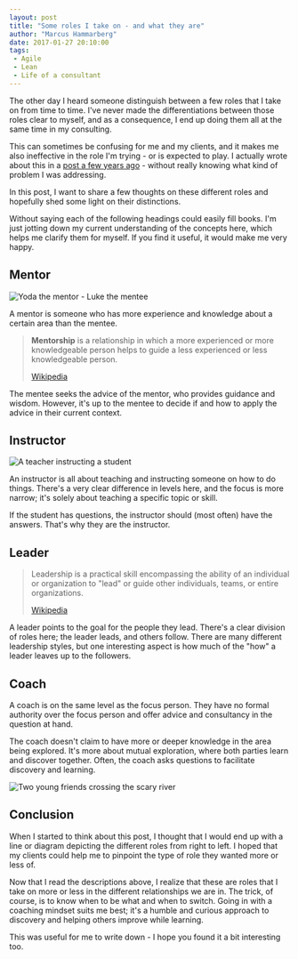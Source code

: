 ```yaml
---
layout: post
title: "Some roles I take on - and what they are"
author: "Marcus Hammarberg"
date: 2017-01-27 20:10:00
tags:
 - Agile
 - Lean
 - Life of a consultant
---
```


The other day I heard someone distinguish between a few roles that I take on from time to time. I've never made the differentiations between those roles clear to myself, and as a consequence, I end up doing them all at the same time in my consulting.

This can sometimes be confusing for me and my clients, and it makes me also ineffective in the role I'm trying - or is expected to play. I actually wrote about this in a [post a few years ago](http://www.marcusoft.net/2015/09/what-can-you-do-for-us-then.html) - without really knowing what kind of problem I was addressing.

In this post, I want to share a few thoughts on these different roles and hopefully shed some light on their distinctions.

Without saying each of the following headings could easily fill books. I'm just jotting down my current understanding of the concepts here, which helps me clarify them for myself. If you find it useful, it would make me very happy.

## Mentor

![Yoda the mentor - Luke the mentee](http://a.dilcdn.com/bl/wp-content/uploads/sites/6/2013/11/05.jpg)

A mentor is someone who has more experience and knowledge about a certain area than the mentee.

> **Mentorship** is a relationship in which a more experienced or more knowledgeable person helps to guide a less experienced or less knowledgeable person.
>
> [Wikipedia](https://en.wikipedia.org/wiki/Mentorship)

The mentee seeks the advice of the mentor, who provides guidance and wisdom. However, it's up to the mentee to decide if and how to apply the advice in their current context.

## Instructor

![A teacher instructing a student](https://cdn.pixabay.com/photo/2016/10/30/05/43/aec-1782427_1280.jpg)

An instructor is all about teaching and instructing someone on how to do things. There's a very clear difference in levels here, and the focus is more narrow; it's solely about teaching a specific topic or skill.

If the student has questions, the instructor should (most often) have the answers. That's why they are the instructor.

## Leader

> Leadership is a practical skill encompassing the ability of an individual or organization to "lead" or guide other individuals, teams, or entire organizations.
>
> [Wikipedia](https://en.wikipedia.org/wiki/Leadership)

A leader points to the goal for the people they lead. There's a clear division of roles here; the leader leads, and others follow. There are many different leadership styles, but one interesting aspect is how much of the "how" a leader leaves up to the followers.

## Coach

A coach is on the same level as the focus person. They have no formal authority over the focus person and offer advice and consultancy in the question at hand.

The coach doesn't claim to have more or deeper knowledge in the area being explored. It's more about mutual exploration, where both parties learn and discover together. Often, the coach asks questions to facilitate discovery and learning.

![Two young friends crossing the scary river](https://cdn.pixabay.com/photo/2014/09/26/09/33/girls-462072_1280.jpg)

## Conclusion

When I started to think about this post, I thought that I would end up with a line or diagram depicting the different roles from right to left. I hoped that my clients could help me to pinpoint the type of role they wanted more or less of.

Now that I read the descriptions above, I realize that these are roles that I take on more or less in the different relationships we are in. The trick, of course, is to know when to be what and when to switch. Going in with a coaching mindset suits me best; it's a humble and curious approach to discovery and helping others improve while learning.

This was useful for me to write down - I hope you found it a bit interesting too.
